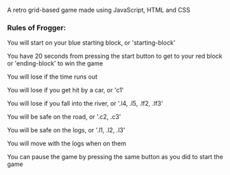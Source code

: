 
A retro grid-based game made using JavaScript, HTML and CSS



### Rules of Frogger:

You will start on your blue starting block, or 'starting-block'

You have 20 seconds from pressing the start button to get to your red block or 'ending-block' to win the game

You will lose if the time runs out

You will lose if you get hit by a car, or 'c1'

You will lose if you fall into the river, or '.l4, .l5, .lf2, .lf3'

You will be safe on the road, or '.c2, .c3'

You will be safe on the logs, or '.l1, .l2, .l3'

You will move with the logs when on them

You can pause the game by pressing the same button as you did to start the game
